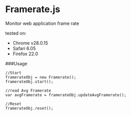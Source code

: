 Framerate.js
============

Monitor web application frame rate

tested on:

* Chrome v28.0.15
* Safari 6.05
* Firefox 22.0

###Usage

	//Start
	framerateObj = new Framerate();
	framerateObj.start();
	
	//read Avg Framerate
	var avgFramerate = framerateObj.updateAvgFramerate();
	
	//Reset
	framerateObj.reset();
